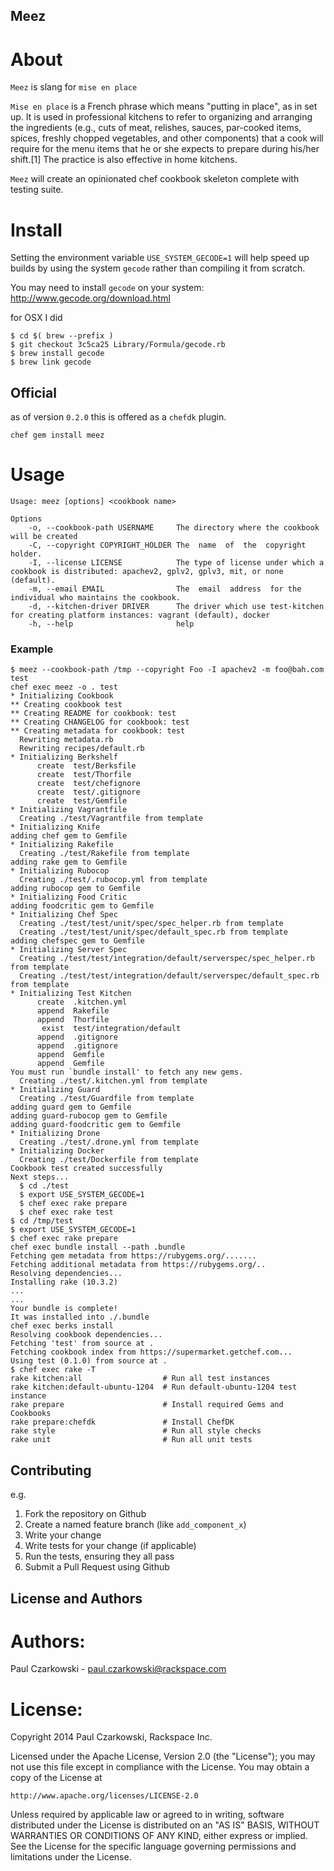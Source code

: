 Meez
----

About
=====

`Meez` is slang for `mise en place`

`Mise en place` is a French phrase which means "putting in place", as in set up. It is used in professional kitchens to refer to organizing and arranging the ingredients (e.g., cuts of meat, relishes, sauces, par-cooked items, spices, freshly chopped vegetables, and other components) that a cook will require for the menu items that he or she expects to prepare during his/her shift.[1] The practice is also effective in home kitchens.

`Meez` will create an opinionated chef cookbook skeleton complete with testing suite.

Install
=======

Setting the environment variable `USE_SYSTEM_GECODE=1` will help speed up builds by using the system `gecode` rather than compiling it from scratch.

You may need to install `gecode` on your system: http://www.gecode.org/download.html

for OSX I did

```
$ cd $( brew --prefix )
$ git checkout 3c5ca25 Library/Formula/gecode.rb
$ brew install gecode
$ brew link gecode
```

Official
----------

as of version `0.2.0` this is offered as a `chefdk` plugin.

`chef gem install meez`


Usage
=====

```
Usage: meez [options] <cookbook name>

Options
    -o, --cookbook-path USERNAME     The directory where the cookbook will be created
    -C, --copyright COPYRIGHT_HOLDER The  name  of  the  copyright holder.
    -I, --license LICENSE            The type of license under which a cookbook is distributed: apachev2, gplv2, gplv3, mit, or none (default).
    -m, --email EMAIL                The  email  address  for the individual who maintains the cookbook.
    -d, --kitchen-driver DRIVER      The driver which use test-kitchen for creating platform instances: vagrant (default), docker
    -h, --help                       help
```

### Example

```
$ meez --cookbook-path /tmp --copyright Foo -I apachev2 -m foo@bah.com test
chef exec meez -o . test
* Initializing Cookbook
** Creating cookbook test
** Creating README for cookbook: test
** Creating CHANGELOG for cookbook: test
** Creating metadata for cookbook: test
  Rewriting metadata.rb
  Rewriting recipes/default.rb
* Initializing Berkshelf
      create  test/Berksfile
      create  test/Thorfile
      create  test/chefignore
      create  test/.gitignore
      create  test/Gemfile
* Initializing Vagrantfile
  Creating ./test/Vagrantfile from template
* Initializing Knife
adding chef gem to Gemfile
* Initializing Rakefile
  Creating ./test/Rakefile from template
adding rake gem to Gemfile
* Initializing Rubocop
  Creating ./test/.rubocop.yml from template
adding rubocop gem to Gemfile
* Initializing Food Critic
adding foodcritic gem to Gemfile
* Initializing Chef Spec
  Creating ./test/test/unit/spec/spec_helper.rb from template
  Creating ./test/test/unit/spec/default_spec.rb from template
adding chefspec gem to Gemfile
* Initializing Server Spec
  Creating ./test/test/integration/default/serverspec/spec_helper.rb from template
  Creating ./test/test/integration/default/serverspec/default_spec.rb from template
* Initializing Test Kitchen
      create  .kitchen.yml
      append  Rakefile
      append  Thorfile
       exist  test/integration/default
      append  .gitignore
      append  .gitignore
      append  Gemfile
      append  Gemfile
You must run `bundle install' to fetch any new gems.
  Creating ./test/.kitchen.yml from template
* Initializing Guard
  Creating ./test/Guardfile from template
adding guard gem to Gemfile
adding guard-rubocop gem to Gemfile
adding guard-foodcritic gem to Gemfile
* Initializing Drone
  Creating ./test/.drone.yml from template
* Initializing Docker
  Creating ./test/Dockerfile from template
Cookbook test created successfully
Next steps...
  $ cd ./test
  $ export USE_SYSTEM_GECODE=1
  $ chef exec rake prepare
  $ chef exec rake test
$ cd /tmp/test
$ export USE_SYSTEM_GECODE=1
$ chef exec rake prepare
chef exec bundle install --path .bundle
Fetching gem metadata from https://rubygems.org/.......
Fetching additional metadata from https://rubygems.org/..
Resolving dependencies...
Installing rake (10.3.2)
...
...
Your bundle is complete!
It was installed into ./.bundle
chef exec berks install
Resolving cookbook dependencies...
Fetching 'test' from source at .
Fetching cookbook index from https://supermarket.getchef.com...
Using test (0.1.0) from source at .
$ chef exec rake -T
rake kitchen:all                  # Run all test instances
rake kitchen:default-ubuntu-1204  # Run default-ubuntu-1204 test instance
rake prepare                      # Install required Gems and Cookbooks
rake prepare:chefdk               # Install ChefDK
rake style                        # Run all style checks
rake unit                         # Run all unit tests
```

Contributing
------------

e.g.

1. Fork the repository on Github
2. Create a named feature branch (like `add_component_x`)
3. Write your change
4. Write tests for your change (if applicable)
5. Run the tests, ensuring they all pass
6. Submit a Pull Request using Github

License and Authors
-------------------

Authors:
========

Paul Czarkowski - paul.czarkowski@rackspace.com

License:
========

Copyright 2014 Paul Czarkowski,  Rackspace Inc.

Licensed under the Apache License, Version 2.0 (the "License");
you may not use this file except in compliance with the License.
You may obtain a copy of the License at

    http://www.apache.org/licenses/LICENSE-2.0

Unless required by applicable law or agreed to in writing, software
distributed under the License is distributed on an "AS IS" BASIS,
WITHOUT WARRANTIES OR CONDITIONS OF ANY KIND, either express or implied.
See the License for the specific language governing permissions and
limitations under the License.
